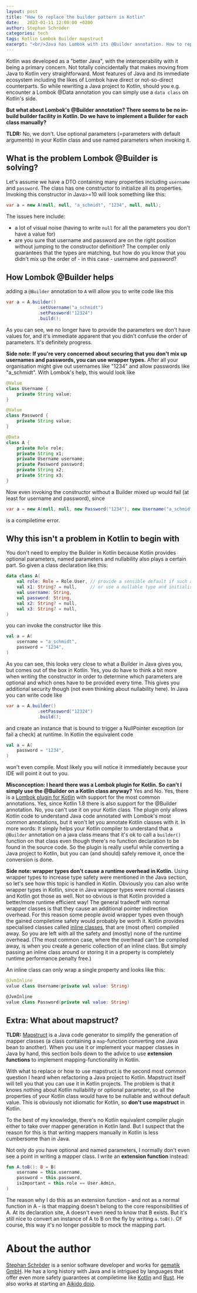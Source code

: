 ```yaml
---
layout: post
title: "How to replace the builder pattern in Kotlin"
date:   2023-01-11 12:00:00 +0200
author: Stephan Schröder
categories: tech
tags: Kotlin Lombok Builder mapstruct
excerpt: "<br/>Java has Lombok with its @Builder annotation. How to replicate this functionality when moving the codebase to Kotlin<br/><br/>"
---
```


Kotlin was developed  as a "better Java", with the interoperability with it being a primary concern. Not totally coincidentally that makes moving from Java to Kotlin very straightforward.
Most features of Java and its immediate ecosystem including the likes of Lombok have direct or not-so-direct counterparts.
So while rewriting a Java project to Kotlin, should you e.g. encounter a Lombok @Data annotation you can simply use a `data class` on Kotlin's side.

**But what about Lombok's @Builder annotation? There seems to be no in-build builder facility in Kotlin. Do we have to implement a Builder for each class manually?**

**TLDR:** No, we don't. Use optional parameters (=parameters with default arguments) in your Kotlin class and use named parameters when invoking it.  

## What is the problem Lombok @Builder is solving?

Let's assume we have a DTO containing many properties including `username` and `password`. The class has one constructor to initialize all its properties.
Invoking this constructor in Java>=10 will look something like this:

```java
var a = new A(null, null, "a_schmidt", "1234", null, null);
```

The issues here include:
- a lot of visual noise (having to write `null` for all the parameters you don't have a value for)
- are you sure that username and password are on the right position without jumping to the constructor definition?
The compiler only guarantees that the types are matching, but how do you know that you didn't mix up the order of - in this case - username and password?

## How Lombok @Builder helps

adding a `@Builder` annotation to `A` will allow you to write code like this

```java
var a = A.builder()
            .setUsername("a_schmidt")
            .setPassword("12324")
            .build();
```
As you can see, we no longer have to provide the parameters we don't have values for, and it's immediate apparent that you didn't confuse the order of parameters.
It's definitely progress.

**Side note: If you're very concerned about securing that you don't mix up usernames and passwords, you can use wrapper types.**
After all your organisation might give out usernames like "1234" and allow passwords like "a_schmidt". With Lombok's help, this would look like

```java
@Value
class Username {
    private String value;
}

@Value
class Password {
    private String value;
}

@Data
class A {
    private Role role;
    private String x1;
    private Username username;
    private Password password;
    private String x2;
    private String x3;
}
```

Now even invoking the constructor without a Builder mixed up would fail (at least for username and password), since

```java
var a = new A(null, null, new Password("1234"), new Username("a_schmidt"), null, null);
```
is a compiletime error.

## Why this isn't a problem in Kotlin to begin with

You don't need to employ the Builder in Kotlin because Kotlin provides optional parameters, named parameters and nullability also plays a certain part. 
So given a class declaration like this:

```kotlin
data class A(
    val role: Role = Role.User, // provide a sensible default if such a default should exist 
    val x1: String? = null,     // or use a nullable type and initialise it with null by default
    val username: String,
    val password: String,
    val x2: String? = null,
    val x3: String? = null,
)
```

you can invoke the constructor like this

```kotlin
val a = A(
    username = "a_schmidt",
    password = "1234",
)
```

As you can see, this looks very close to what a Builder in Java gives you, but comes out of the box in Kotlin.
Yes, you do have to think a bit more when writing the constructor in order to determine which parameters are optional and which ones have to be provided every time.
This gives you additional security though (not even thinking about nullability here). In Java you can write code like

```java
var a = A.builder()
            .setPassword("12324")
            .build();
```

and create an instance that is bound to trigger a NullPointer exception (or fail a check) at runtime.
In Kotlin the equivalent code

```kotlin
val a = A(
    password = "1234",
)
```
won't even compile. Most likely you will notice it immediately because your IDE will point it out to you.

**Misconception: I heard there was a Lombok plugin for Kotlin. So can't I simply use the @Builder on a Kotlin class anyway?**
Yes and No.
Yes, there is a [Lombok plugin for Kotlin](https://kotlinlang.org/docs/lombok.html) with support for the most common annotations.
Yes, since Kotlin 1.8 there is also support for the @Builder annotation.
No, you can't use it on your Kotlin class.
The plugin only allows Kotlin code to understand Java code annotated with Lombok's most common annotations, but it won't let you annotate Kotlin classes with it.
In more words: It simply helps your Kotlin compiler to understand that a `@Builder` annotation on a java class means
that it's ok to call a `builder()` function on that class even though there's no function declaration to be found in the source code.
So the plugin is really useful while converting a Java project to Kotlin, but you can (and should) safely remove it, once the conversion is done. 

**Side note: wrapper types don't cause a runtime overhead in Kotlin.**
Using wrapper types to increase type safety were mentioned in the Java section, 
so let's see how this topic is handled in Kotlin.
Obviously you can also write wrapper types in Kotlin, since in Java wrapper types were normal classes and Kotlin got those as well.
Not so obvious is that Kotlin provided a better/more runtime efficient way!
The general tradeoff with normal wrapper classes is that they cause an additional pointer indirection overhead.
For this reason some people avoid wrapper types even though the gained compiletime safety would probably be worth it.
Kotlin provides specialised classes called [inline classes](https://kotlinlang.org/docs/inline-classes.html), that are (most often) compiled away. 
So you are left with all the safety and (mostly) none of the runtime overhead.
(The most common case, where the overhead can't be compiled away, is when you create a generic collection of an inline class.
But simply passing an inline class around or storing it in a property is completely runtime performance penalty free.)

An inline class can only wrap a single property and looks like this:

```kotlin
@JvmInline
value class Username(private val value: String)

@JvmInline
value class Password(private val value: String)
```

## Extra: What about mapstruct?

**TLDR:** [Mapstruct](https://mapstruct.org/) is a Java code generator to simplify the generation of mapper classes (a class containing a `map`-function converting one Java bean to another).
When you use it or implement your mapper classes in Java by hand, this section boils down to the advice to use **extension functions** to implement mapping-functionality in Kotlin.

With what to replace or how to use mapstruct is the second most common question I heard when refactoring a Java project to Kotlin.
Mapstruct itself will tell you that you can use it in Kotlin projects. The problem is that it knows nothing about Kotlin nullability or optional parameter, so all the properties of
your Kotlin class would have to be nullable and without default value. This is obviously not idiomatic for Kotlin, so **don't use mapstruct** in Kotlin.

To the best of my knowledge, there's no Kotlin equivalent compiler plugin either to take over mapper generation in Kotlin land.
But I suspect that the reason for this is that writing mappers manually in Kotlin is less cumbersome than in Java.

Not only do you have optional and named parameters, I normally don't even see a point in writing a mapper class.
I write an **extension function** instead:

```kotlin
fun A.toB(): B = B(
    username = this.username,
    password = this.password,
    isImportant = this.role == User.Admin,
)
```

The reason why I do this as an extension function - and not as a normal function in A - is that mapping doesn't belong to
the core responsibilities of A. At its declaration site, A doesn't even need to know that B exists.
But it's still nice to convert an instance of A to B on the fly by writing `a.toB()`.
Of course, this way it's no longer possible to mock the mapping part.

# About the author

[Stephan Schröder](https://github.com/simon-void/) is a senior software developer and works for [gematik GmbH](https://www.gematik.de/).
He has a long history with Java and is intrigued by languages that offer even more safety guarantees at compiletime like [Kotlin](https://kotlinlang.org/) and [Rust](https://www.rust-lang.org/).
He also works at starting an [Aikido dojo](https://flux-aikido.com/).
